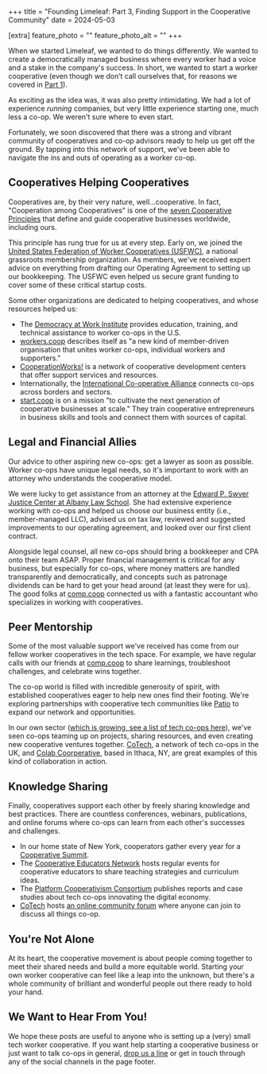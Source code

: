 +++
title = "Founding Limeleaf: Part 3, Finding Support in the Cooperative Community"
date = 2024-05-03

[extra]
feature_photo = ""
feature_photo_alt = ""
+++

When we started Limeleaf, we wanted to do things differently. We wanted to create a democratically managed business where every worker had a voice and a stake in the company's success. In short, we wanted to start a worker cooperative (even though we don’t call ourselves that, for reasons we covered in [Part 1](https://limeleaf.io/blog/our-journey-to-establishing-a-cooperative-company/ "Our Journey to Establishing a Cooperative Company - Part 1")).

<!-- more -->

As exciting as the idea was, it was also pretty intimidating. We had a lot of experience *running* companies, but very little experience starting one, much less a co-op. We weren't sure where to even start.

Fortunately, we soon discovered that there was a strong and vibrant community of cooperatives and co-op advisors ready to help us get off the ground. By tapping into this network of support, we've been able to navigate the ins and outs of operating as a worker co-op.

## Cooperatives Helping Cooperatives

Cooperatives are, by their very nature, well...cooperative. In fact, "Cooperation among Cooperatives" is one of the [seven Cooperative Principles](https://ica.coop/en/cooperatives/cooperative-identity/) that define and guide cooperative businesses worldwide, including ours.

This principle has rung true for us at every step. Early on, we joined the [United States Federation of Worker Cooperatives (USFWC)](https://www.usworker.coop "USFWC website"), a national grassroots membership organization. As members, we've received expert advice on everything from drafting our Operating Agreement to setting up our bookkeeping. The USFWC even helped us secure grant funding to cover some of these critical startup costs.

Some other organizations are dedicated to helping cooperatives, and whose resources helped us:

- The [Democracy at Work Institute](https://institute.coop "Democracy at Work Institute website") provides education, training, and technical assistance to worker co-ops in the U.S.
- [workers.coop](https://workers.coop "workers.coop website") describes itself as "a new kind of member-driven organisation that unites worker co-ops, individual workers and supporters."
- [CooperationWorks!](https://cooperationworks.coop "CooperationWorks! website") is a network of cooperative development centers that offer support services and resources.
- Internationally, the [International Co-operative Alliance](https://www.ica.coop/ "International Co-operative Alliance website") connects co-ops across borders and sectors.
- [start.coop](https://start.coop "start.coop website") is on a mission "to cultivate the next generation of cooperative businesses at scale." They train cooperative entrepreneurs in business skills and tools and connect them with sources of capital.

## Legal and Financial Allies

Our advice to other aspiring new co-ops: get a lawyer as soon as possible. Worker co-ops have unique legal needs, so it's important to work with an attorney who understands the cooperative model.

We were lucky to get assistance from an attorney at the [Edward P. Swyer Justice Center at Albany Law School](https://www.albanylaw.edu/justicecenter "Swyer Justice Center website"). She had extensive experience working with co-ops and helped us choose our business entity (i.e., member-managed LLC), advised us on tax law, reviewed and suggested improvements to our operating agreement, and looked over our first client contract.

Alongside legal counsel, all new co-ops should bring a bookkeeper and CPA onto their team ASAP. Proper financial management is critical for any business, but especially for co-ops, where money matters are handled transparently and democratically, and concepts such as patronage dividends can be hard to get your head around (at least they were for us). The good folks at [comp.coop](http://comp.coop "comp.coop website") connected us with a fantastic accountant who specializes in working with cooperatives.

## Peer Mentorship

Some of the most valuable support we've received has come from our fellow worker cooperatives in the tech space. For example, we have regular calls with our friends at [comp.coop](http://comp.coop "comp.coop website") to share learnings, troubleshoot challenges, and celebrate wins together.

The co-op world is filled with incredible generosity of spirit, with established cooperatives eager to help new ones find their footing. We're exploring partnerships with cooperative tech communities like [Patio]([https://patio.coop](https://patio.coop/) "Patio website") to expand our network and opportunities.

In our own sector ([which is growing, see a list of tech co-ops here](https://tech-coops.xyz "Tech coops list")), we've seen co-ops teaming up on projects, sharing resources, and even creating new cooperative ventures together. [CoTech](https://www.coops.tech/ "coops.tech"), a network of tech co-ops in the UK, and [Colab Coorperative](https://colab.coop "Colab Cooperative website"), based in Ithaca, NY, are great examples of this kind of collaboration in action. 

## Knowledge Sharing

Finally, cooperatives support each other by freely sharing knowledge and best practices. There are countless conferences, webinars, publications, and online forums where co-ops can learn from each other's successes and challenges.

- In our home state of New York, cooperators gather every year for a [Cooperative Summit]("https://newyorkcooperative.org "New York tech Cooperative website").
- The [Cooperative Educators Network](https://www.icagroup.org/knowledge-base/cooperative-educators-network/ "Cooperative Educators Network website") hosts regular events for cooperative educators to share teaching strategies and curriculum ideas.
- The [Platform Cooperativism Consortium](https://platform.coop "Platform Cooperativism Consortium website") publishes reports and case studies about tech co-ops innovating the digital economy.
- [CoTech](https://www.coops.tech "coops.tech") hosts [an online community forum](https://community.coops.tech "coops.tech community website") where anyone can join to discuss all things co-op.

## You're Not Alone

At its heart, the cooperative movement is about people coming together to meet their shared needs and build a more equitable world. Starting your own worker cooperative can feel like a leap into the unknown, but there's a whole community of brilliant and wonderful people out there ready to hold your hand. 

## We Want to Hear From You!

We hope these posts are useful to anyone who is setting up a (very) small tech worker cooperative. If you want help starting a cooperative business or just want to talk co-ops in general, [drop us a line](/contact/ "Contact Limeleaf") or get in touch through any of the social channels in the page footer.